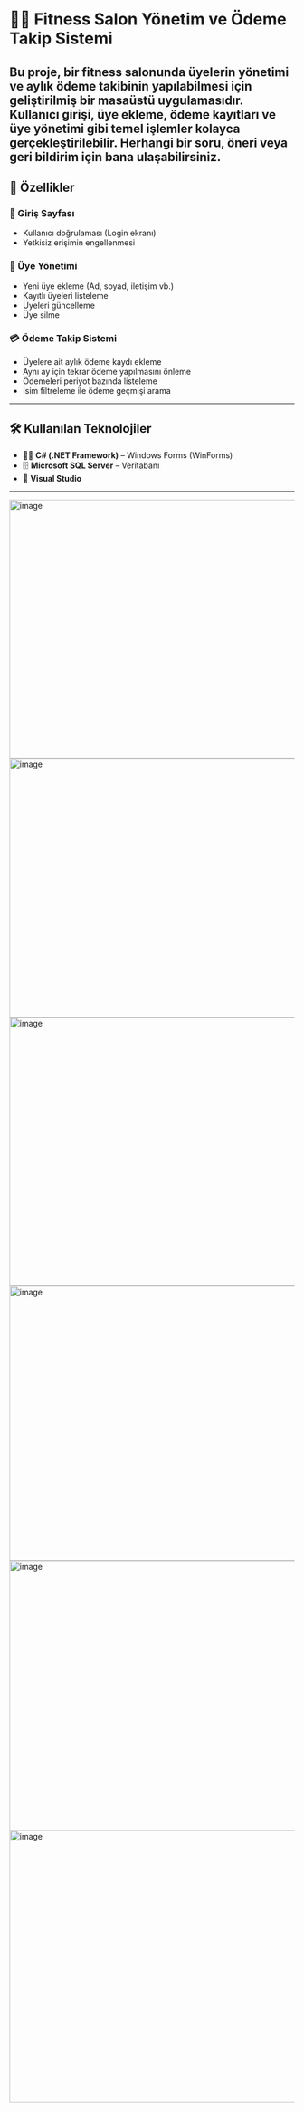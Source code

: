 # 🏋️‍♂️ Fitness Salon Yönetim ve Ödeme Takip Sistemi

Bu proje, bir fitness salonunda üyelerin yönetimi ve aylık ödeme takibinin yapılabilmesi için geliştirilmiş bir masaüstü uygulamasıdır.  
Kullanıcı girişi, üye ekleme, ödeme kayıtları ve üye yönetimi gibi temel işlemler kolayca gerçekleştirilebilir.
Herhangi bir soru, öneri veya geri bildirim için bana ulaşabilirsiniz.
---

## 🎯 Özellikler

### 🔐 Giriş Sayfası
- Kullanıcı doğrulaması (Login ekranı)
- Yetkisiz erişimin engellenmesi

### 👥 Üye Yönetimi
- Yeni üye ekleme (Ad, soyad, iletişim vb.)
- Kayıtlı üyeleri listeleme
- Üyeleri güncelleme
- Üye silme

### 💳 Ödeme Takip Sistemi
- Üyelere ait aylık ödeme kaydı ekleme
- Aynı ay için tekrar ödeme yapılmasını önleme
- Ödemeleri periyot bazında listeleme
- İsim filtreleme ile ödeme geçmişi arama

---

## 🛠️ Kullanılan Teknolojiler

- 🧑‍💻 **C# (.NET Framework)** – Windows Forms (WinForms)
- 🗄️ **Microsoft SQL Server** – Veritabanı
- 📐 **Visual Studio**

---

<img width="753" height="457" alt="image" src="https://github.com/user-attachments/assets/30cd844e-a974-43f2-bff7-2a0a038528b6" />
<img width="755" height="458" alt="image" src="https://github.com/user-attachments/assets/e99adb07-0fd9-4849-801b-d550bcfad728" />
<img width="903" height="475" alt="image" src="https://github.com/user-attachments/assets/bccf9eb7-6828-46e8-8075-9adbc1dd5262" />
<img width="838" height="485" alt="image" src="https://github.com/user-attachments/assets/f1565708-632f-4093-a9ad-58e340f45f89" />
<img width="836" height="477" alt="image" src="https://github.com/user-attachments/assets/b00cb4eb-c12d-4e33-8a98-ff2b073565db" />
<img width="828" height="481" alt="image" src="https://github.com/user-attachments/assets/b8d013d3-4c40-4435-94ee-ec464bf5dc58" />




